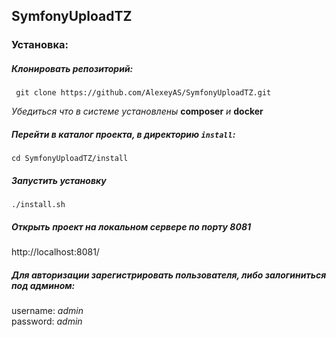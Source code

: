 ## SymfonyUploadTZ
### Установка:

##### Клонировать репозиторий:
```
 git clone https://github.com/AlexeyAS/SymfonyUploadTZ.git
```

*Убедиться что в системе установлены* **composer** *и* **docker**
##### Перейти в каталог проекта, в директорию ```install```:
```
cd SymfonyUploadTZ/install
```

##### Запустить установку
```
./install.sh 
```

##### Открыть проект на локальном сервере по порту 8081
http://localhost:8081/

##### Для авторизации зарегистрировать пользователя, либо залогиниться под админом:
username: *admin* <br>
password: *admin*
